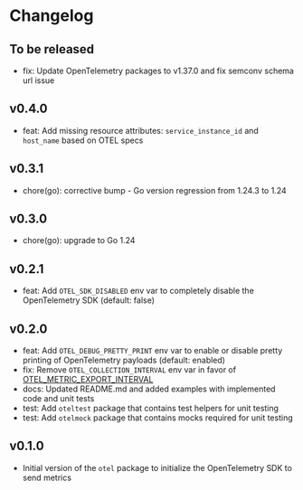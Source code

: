 # Changelog

## To be released

* fix: Update OpenTelemetry packages to v1.37.0 and fix semconv schema url issue

## v0.4.0

* feat: Add missing resource attributes: `service_instance_id` and `host_name` based on OTEL specs

## v0.3.1

* chore(go): corrective bump - Go version regression from 1.24.3 to 1.24

## v0.3.0

* chore(go): upgrade to Go 1.24

## v0.2.1

- feat: Add `OTEL_SDK_DISABLED` env var to completely disable the OpenTelemetry SDK (default: false)

## v0.2.0

- feat: Add `OTEL_DEBUG_PRETTY_PRINT` env var to enable or disable pretty printing of OpenTelemetry payloads (default: enabled)
- fix: Remove `OTEL_COLLECTION_INTERVAL` env var in favor of [OTEL_METRIC_EXPORT_INTERVAL](https://github.com/open-telemetry/opentelemetry-go/blob/a9cbc3d8dec7be22c7d3691ca1755f25c1702a1d/sdk/metric/env.go#L17)
- docs: Updated README.md and added examples with implemented code and unit tests
- test: Add `oteltest` package that contains test helpers for unit testing
- test: Add `otelmock` package that contains mocks required for unit testing

## v0.1.0

- Initial version of the `otel` package to initialize the OpenTelemetry SDK to send metrics
